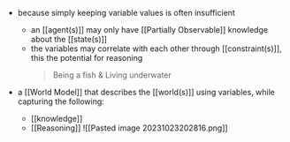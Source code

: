 - because simply keeping variable values is often insufficient
	- an [[agent(s)]] may only have [[Partially Observable]] knowledge about the [[state(s)]]
	- the variables may correlate with each other through [[constraint(s)]], this the potential for reasoning
		>Being a fish & Living underwater

- a [[World Model]] that describes the [[world(s)]] using variables, while capturing the following:
	- [[knowledge]]
	- [[Reasoning]]
![[Pasted image 20231023202816.png]]